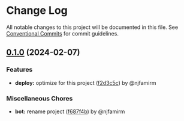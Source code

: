 # Change Log

All notable changes to this project will be documented in this file.
See [Conventional Commits](https://conventionalcommits.org) for commit guidelines.

## [0.1.0](https://github.com/njfamirm/mind-swap/compare/v1.2.1...v0.1.0) (2024-02-07)

### Features

* **deploy:** optimize for this project ([f2d3c5c](https://github.com/njfamirm/mind-swap/commit/f2d3c5c4560eb3c1a13892f2d43cb503b7e4ae3b)) by @njfamirm

### Miscellaneous Chores

* **bot:** rename project ([f687f4b](https://github.com/njfamirm/mind-swap/commit/f687f4b13eb8ef8bd52d776ee9d17fe1115a1db7)) by @njfamirm
